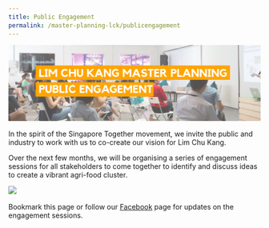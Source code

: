 ```yaml
---
title: Public Engagement
permalink: /master-planning-lck/publicengagement
---
```

![](/images/lckmp%2003-01.png)

In the spirit of the Singapore Together movement, we invite the public and industry to work with us to co-create our vision for Lim Chu Kang.

Over the next few months, we will be organising a series of engagement sessions for all stakeholders to come together to identify and discuss ideas to create a vibrant agri-food cluster. 

![](/images/lckmpengagement02.png)

Bookmark this page or follow  our [Facebook](www.facebook.com/sgfoodagency) page for updates on the engagement sessions.